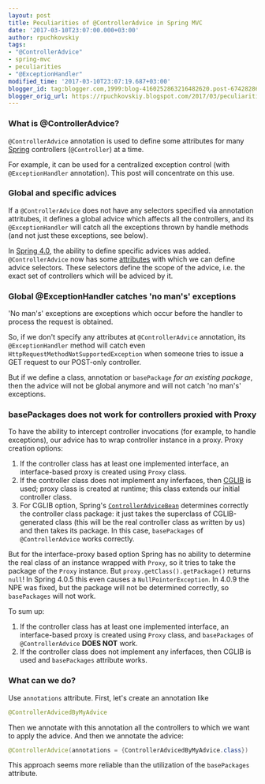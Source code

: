 ```yaml
---
layout: post
title: Peculiarities of @ControllerAdvice in Spring MVC
date: '2017-03-10T23:07:00.000+03:00'
author: rpuchkovskiy
tags:
- "@ControllerAdvice"
- spring-mvc
- peculiarities
- "@ExceptionHandler"
modified_time: '2017-03-10T23:07:19.687+03:00'
blogger_id: tag:blogger.com,1999:blog-4160252863216482620.post-6742828658983487732
blogger_orig_url: https://rpuchkovskiy.blogspot.com/2017/03/peculiarities-of-controlleradvice-in.html
---
```


### What is @ControllerAdvice?

`@ControllerAdvice` annotation is used to define some attributes for many
[Spring](https://github.com/spring-projects/spring-framework) controllers
(`@Controller`) at a time.

For example, it can be used for a centralized exception control (with `@ExceptionHandler` annotation).
This post will concentrate on this use.

### Global and specific advices

If a `@ControllerAdvice` does not have any selectors specified via annotation attritubes, it defines a global
advice which affects all the controllers, and its `@ExceptionHandler` will catch all the exceptions thrown by
handle methods (and not just these exceptions, see below).

In [Spring 4.0](https://docs.spring.io/spring/docs/current/spring-framework-reference/html/new-in-4.0.html), the ability
to define specific advices was added. `@ControllerAdvice` now has some
[attributes](https://github.com/spring-projects/spring-framework/blob/master/spring-web/src/main/java/org/springframework/web/bind/annotation/ControllerAdvice.java)
with which we can define advice selectors. These selectors define the scope of the advice, i.e. the exact set of
controllers which will be adviced by it.

### Global @ExceptionHandler catches 'no man's' exceptions

'No man's' exceptions are exceptions which occur before the handler to process the request is obtained.

So, if we don't specify any attributes at `@ControllerAdvice` annotation, its `@ExceptionHandler` method will catch even
`HttpRequestMethodNotSupportedException` when someone tries to issue a GET request to our POST-only controller.

But if we define a class, annotation or `basePackage` *for an existing package*, then the advice will not be global
anymore and will not catch 'no man's' exceptions.

### basePackages does not work for controllers proxied with Proxy

To have the ability to intercept controller invocations (for example, to handle exceptions), our advice has to wrap
controller instance in a proxy. Proxy creation options:

1. If the controller class has at least one implemented interface, an interface-based proxy is created using `Proxy` class.
2. If the controller class does not implement any inferfaces, then [CGLIB](https://github.com/cglib/cglib) is used;
proxy class is created at runtime; this class extends our initial controller class.
3. For CGLIB option, Spring's [`ControllerAdviceBean`](https://github.com/spring-projects/spring-framework/blob/master/spring-web/src/main/java/org/springframework/web/method/ControllerAdviceBean.java)
determines correctly the controller class package: it just takes the superclass of CGLIB-generated class (this will be
the real controller class as written by us) and then takes its package. In this case, `basePackages` of
`@ControllerAdvice` works correctly.

But for the interface-proxy based option Spring has no ability to determine the real class of an instance wrapped with
`Proxy`, so it tries to take the package of the `Proxy` instance. But `proxy.getClass().getPackage()` returns `null`!
In Spring 4.0.5 this even causes a `NullPointerException`. In 4.0.9 the NPE was fixed, but the package will not be determined
correctly, so `basePackages` will not work.

To sum up:

1. If the controller class has at least one implemented interface, an interface-based proxy is created using `Proxy` class,
and `basePackages` of `@ControllerAdvice` **DOES NOT** work.
2. If the controller class does not implement any inferfaces, then CGLIB is used and `basePackages` attribute works.

### What can we do?

Use `annotations` attribute. First, let's create an annotation like

```java
@ControllerAdvicedByMyAdvice
```

Then we annotate with this annotation all the controllers to which we want to apply the advice. And then we annotate
the advice:

```java
@ControllerAdvice(annotations = {ControllerAdvicedByMyAdvice.class})
```

This approach seems more reliable than the utilization of the `basePackages` attribute.